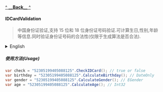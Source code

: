 [^ **\_\_**Back**\_\_** ^](..\README.md)

#### IDCardValidation

> 中国身份证验证,支持 15 位和 18 位身份证号码验证.可计算生日,性别,年龄等信息.同时验证身份证号码的合法性(仅限于生成算法是否合法).

<details>
<summary style="font-size: 14px">English</summary>

> Chinese ID card verification, supports 15-digit and 18-digit ID card number verification. Can calculate birthday, sex, age and other information. At the same time, verify the legitimacy of the ID card number (only whether the generation algorithm is legal).

</details>

##### 使用方法(Usage)

```csharp
var check = "52305199405088125".CheckIDCard(); // true or false
var birthday = "52305199405088125".CalculateBirthday(); // DateOnly
var gender = "52305199405088125".CalculateGender(); // EGender
var age = "52305199405088125".CalculateAge(); // Int32
```
